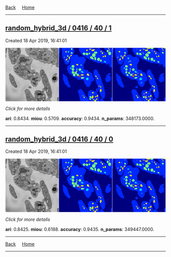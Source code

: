 
[Back](..)&nbsp;&nbsp;&nbsp;&nbsp;&nbsp;[Home](https://leapmanlab.github.io/snapshots)

---

<div class="summary"><a href="1"><h2>random_hybrid_3d / 0416 / 40 / 1</h2></a><p>Created 18 Apr 2019, 16:41:01
</p><a href="1"><img src="1/media/summary.png" align="center"></a><p>
<i>Click for more details</i>
</p></div>

**ari**: 0.8434. **miou**: 0.5709. **accuracy**: 0.9434. **n_params**: 348173.0000. 

---

<div class="summary"><a href="0"><h2>random_hybrid_3d / 0416 / 40 / 0</h2></a><p>Created 18 Apr 2019, 16:41:01
</p><a href="0"><img src="0/media/summary.png" align="center"></a><p>
<i>Click for more details</i>
</p></div>

**ari**: 0.8425. **miou**: 0.6188. **accuracy**: 0.9435. **n_params**: 349447.0000. 

---

[Back](..)&nbsp;&nbsp;&nbsp;&nbsp;&nbsp;[Home](https://leapmanlab.github.io/snapshots)

---